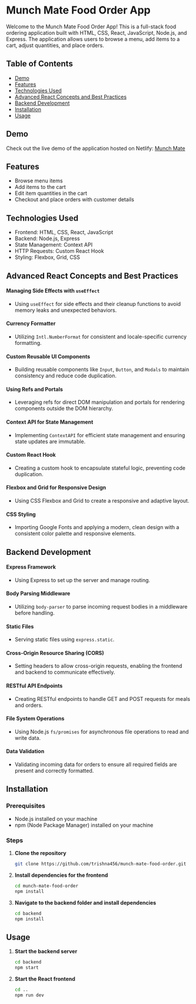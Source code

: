 # Munch Mate Food Order App

Welcome to the Munch Mate Food Order App! This is a full-stack food ordering application built with HTML, CSS, React, JavaScript, Node.js, and Express. The application allows users to browse a menu, add items to a cart, adjust quantities, and place orders.

## Table of Contents
- [Demo](#demo)
- [Features](#features)
- [Technologies Used](#technologies-used)
- [Advanced React Concepts and Best Practices](#advanced-react-concepts-and-best-practices)
- [Backend Development](#backend-development)
- [Installation](#installation)
- [Usage](#usage)

  

## Demo
Check out the live demo of the application hosted on Netlify: [Munch Mate](https://munch-mate-trishna.netlify.app/)

## Features
- Browse menu items
- Add items to the cart
- Edit item quantities in the cart
- Checkout and place orders with customer details


## Technologies Used
- Frontend: HTML, CSS, React, JavaScript
- Backend: Node.js, Express
- State Management: Context API
- HTTP Requests: Custom React Hook
- Styling: Flexbox, Grid, CSS


## Advanced React Concepts and Best Practices

#### Managing Side Effects with `useEffect`
- Using `useEffect` for side effects and their cleanup functions to avoid memory leaks and unexpected behaviors.

#### Currency Formatter
- Utilizing `Intl.NumberFormat` for consistent and locale-specific currency formatting.

#### Custom Reusable UI Components
- Building reusable components like `Input`, `Button`, and `Modals` to maintain consistency and reduce code duplication.

#### Using Refs and Portals
- Leveraging refs for direct DOM manipulation and portals for rendering components outside the DOM hierarchy.

#### Context API for State Management
- Implementing `ContextAPI` for efficient state management and ensuring state updates are immutable.

#### Custom React Hook
- Creating a custom hook to encapsulate stateful logic, preventing code duplication.

#### Flexbox and Grid for Responsive Design
- Using CSS Flexbox and Grid to create a responsive and adaptive layout.

#### CSS Styling
- Importing Google Fonts and applying a modern, clean design with a consistent color palette and responsive elements.


## Backend Development

#### Express Framework
- Using Express to set up the server and manage routing.

#### Body Parsing Middleware
- Utilizing `body-parser` to parse incoming request bodies in a middleware before handling.

#### Static Files
- Serving static files using `express.static`.

#### Cross-Origin Resource Sharing (CORS)
- Setting headers to allow cross-origin requests, enabling the frontend and backend to communicate effectively.

#### RESTful API Endpoints
- Creating RESTful endpoints to handle GET and POST requests for meals and orders.

#### File System Operations
- Using Node.js `fs/promises` for asynchronous file operations to read and write data.

#### Data Validation
- Validating incoming data for orders to ensure all required fields are present and correctly formatted.


## Installation

### Prerequisites
- Node.js installed on your machine
- npm (Node Package Manager) installed on your machine

### Steps

1. **Clone the repository**
   ```bash
   git clone https://github.com/trishna456/munch-mate-food-order.git
   ```

2. **Install dependencies for the frontend**
   ```bash
   cd munch-mate-food-order
   npm install
   ```

3. **Navigate to the backend folder and install dependencies**
   ```bash
   cd backend
   npm install
   ```

## Usage

1. **Start the backend server**
   ```bash
   cd backend
   npm start
   ```

2. **Start the React frontend**
   ```bash
   cd ..
   npm run dev
   ```





   



   

